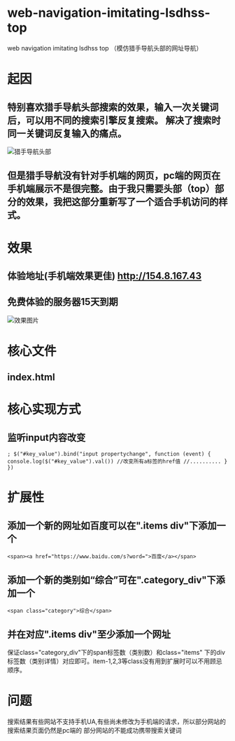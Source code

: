 # web-navigation-imitating-lsdhss-top
web navigation imitating lsdhss top （模仿猎手导航头部的网址导航）

# 起因

特别喜欢猎手导航头部搜索的效果，输入一次关键词后，可以用不同的搜索引擎反复搜索。
解决了搜索时同一关键词反复输入的痛点。
-----------------------------------------

![猎手导航头部](https://github.com/skygongque/web-navigation-imitating-lsdhss-top/blob/master/web_imitating_ls/picture/imitated%20target.jpg)


但是猎手导航没有针对手机端的网页，pc端的网页在手机端展示不是很完整。由于我只需要头部（top）部分的效果，我把这部分重新写了一个适合手机访问的样式。
-------------------------------------------------

# 效果

## 体验地址(手机端效果更佳) http://154.8.167.43
免费体验的服务器15天到期
------------

![效果图片](https://github.com/skygongque/web-navigation-imitating-lsdhss-top/edit/master/web_imitating_ls/picture/example.jpg)


# 核心文件
index.html
--------


# 核心实现方式
监听input内容改变
----
`
; $("#key_value").bind("input propertychange", function (event) {
                 console.log($("#key_value").val())
                 //改变所有a标签的href值
                 //..........
                }
            })
`

# 扩展性

添加一个新的网址如百度可以在".items div"下添加一个
-------
`
<span><a href="https://www.baidu.com/s?word=">百度</a></span>
`

添加一个新的类别如“综合”可在".category_div"下添加一个
------
`
<span class="category">综合</span>
`

并在对应".items div"至少添加一个网址
-----
保证class="category_div"下的span标签数（类别数）和class="items" 下的div标签数（类别详情）对应即可。item-1,2,3等class没有用到扩展时可以不用顾忌顺序。

# 问题
搜索结果有些网站不支持手机UA,有些尚未修改为手机端的请求，所以部分网站的搜索结果页面仍然是pc端的
部分网站的不能成功携带搜索关键词

